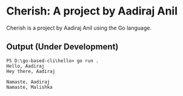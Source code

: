 # Cherish: A project by Aadiraj Anil

Cherish is a project by Aadiraj Anil using the Go language.

## Output (Under Development)
```
PS D:\go-based-cli\hello> go run .
Hello, Aadiraj
Hey there, Aadiraj

Namaste, Aadiraj
Namaste, Malishka
```


